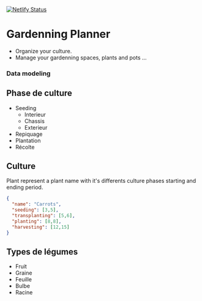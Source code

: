 [![Netlify Status](https://api.netlify.com/api/v1/badges/489b8b79-24fd-496c-b7b6-9b94897a61e6/deploy-status)](https://app.netlify.com/sites/hortus/deploys)

# Gardenning Planner

- Organize your culture.
- Manage your gardenning spaces, plants and pots …


### Data modeling

## Phase de culture

- Seeding
  - Interieur
  - Chassis
  - Exterieur
- Repiquage
- Plantation
- Récolte

## Culture
Plant represent a plant name with it's differents culture phases starting and ending period.

```json
{
  "name": "Carrots",
  "seeding": [3,5],
  "transplanting": [5,6],
  "planting": [8,8],
  "harvesting": [12,15]
}
```

## Types de légumes

- Fruit
- Graine
- Feuille
- Bulbe
- Racine
